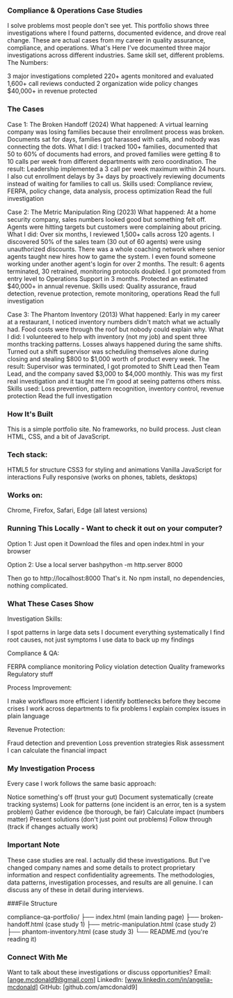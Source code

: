 ### Compliance & Operations Case Studies
I solve problems most people don't see yet. This portfolio shows three investigations where I found patterns, documented evidence, and drove real change. These are actual cases from my career in quality assurance, compliance, and operations.
What's Here
I've documented three major investigations across different industries. Same skill set, different problems.
The Numbers:

3 major investigations completed
220+ agents monitored and evaluated
1,600+ call reviews conducted
2 organization wide policy changes
$40,000+ in revenue protected

### The Cases
Case 1: The Broken Handoff (2024)
What happened: A virtual learning company was losing families because their enrollment process was broken. Documents sat for days, families got harassed with calls, and nobody was connecting the dots.
What I did: I tracked 100+ families, documented that 50 to 60% of documents had errors, and proved families were getting 8 to 10 calls per week from different departments with zero coordination.
The result: Leadership implemented a 3 call per week maximum within 24 hours. I also cut enrollment delays by 3+ days by proactively reviewing documents instead of waiting for families to call us.
Skills used: Compliance review, FERPA, policy change, data analysis, process optimization
Read the full investigation

Case 2: The Metric Manipulation Ring (2023)
What happened: At a home security company, sales numbers looked good but something felt off. Agents were hitting targets but customers were complaining about pricing.
What I did: Over six months, I reviewed 1,500+ calls across 120 agents. I discovered 50% of the sales team (30 out of 60 agents) were using unauthorized discounts. There was a whole coaching network where senior agents taught new hires how to game the system. I even found someone working under another agent's login for over 2 months.
The result: 6 agents terminated, 30 retrained, monitoring protocols doubled. I got promoted from entry level to Operations Support in 3 months. Protected an estimated $40,000+ in annual revenue.
Skills used: Quality assurance, fraud detection, revenue protection, remote monitoring, operations
Read the full investigation

Case 3: The Phantom Inventory (2013)
What happened: Early in my career at a restaurant, I noticed inventory numbers didn't match what we actually had. Food costs were through the roof but nobody could explain why.
What I did: I volunteered to help with inventory (not my job) and spent three months tracking patterns. Losses always happened during the same shifts. Turned out a shift supervisor was scheduling themselves alone during closing and stealing $800 to $1,000 worth of product every week.
The result: Supervisor was terminated, I got promoted to Shift Lead then Team Lead, and the company saved $3,000 to $4,000 monthly. This was my first real investigation and it taught me I'm good at seeing patterns others miss.
Skills used: Loss prevention, pattern recognition, inventory control, revenue protection
Read the full investigation

### How It's Built
This is a simple portfolio site. No frameworks, no build process. Just clean HTML, CSS, and a bit of JavaScript.

### Tech stack:

HTML5 for structure
CSS3 for styling and animations
Vanilla JavaScript for interactions
Fully responsive (works on phones, tablets, desktops)

### Works on:

Chrome, Firefox, Safari, Edge (all latest versions)

### Running This Locally - Want to check it out on your computer?

Option 1: Just open it
Download the files and open index.html in your browser

Option 2: Use a local server
bashpython -m http.server 8000

Then go to http://localhost:8000
That's it. No npm install, no dependencies, nothing complicated.

### What These Cases Show

Investigation Skills:

I spot patterns in large data sets
I document everything systematically
I find root causes, not just symptoms
I use data to back up my findings

Compliance & QA:

FERPA compliance monitoring
Policy violation detection
Quality frameworks
Regulatory stuff

Process Improvement:

I make workflows more efficient
I identify bottlenecks before they become crises
I work across departments to fix problems
I explain complex issues in plain language

Revenue Protection:

Fraud detection and prevention
Loss prevention strategies
Risk assessment
I can calculate the financial impact

### My Investigation Process
Every case I work follows the same basic approach:

Notice something's off (trust your gut)
Document systematically (create tracking systems)
Look for patterns (one incident is an error, ten is a system problem)
Gather evidence (be thorough, be fair)
Calculate impact (numbers matter)
Present solutions (don't just point out problems)
Follow through (track if changes actually work)

### Important Note
These case studies are real. I actually did these investigations. But I've changed company names and some details to protect proprietary information and respect confidentiality agreements.
The methodologies, data patterns, investigation processes, and results are all genuine. I can discuss any of these in detail during interviews.

###File Structure

compliance-qa-portfolio/
├── index.html                    (main landing page)
├── broken-handoff.html           (case study 1)
├── metric-manipulation.html      (case study 2)
├── phantom-inventory.html        (case study 3)
└── README.md                     (you're reading it)

### Connect With Me
Want to talk about these investigations or discuss opportunities?
Email: [ange.mcdonald9@gmail.com]
LinkedIn: [www.linkedin.com/in/angelia-mcdonald]
GitHub: [github.com/amcdonald9]

